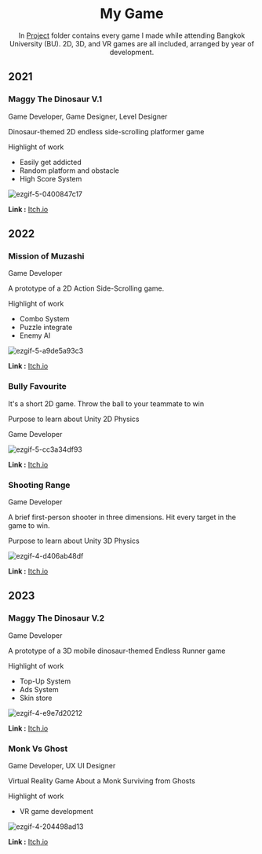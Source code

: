 <div align="center">
  <h1>My Game</h1>
</div>
<div align="center">
  
In [Project](https://github.com/SuNnY54569/Portfolio/tree/main/Project) folder contains every game I made while attending Bangkok University (BU). 2D, 3D, and VR games are all included, arranged by year of development.
</div>

## 2021

### Maggy The Dinosaur V.1

Game Developer, Game Designer, Level Designer

Dinosaur-themed 2D endless side-scrolling platformer game

Highlight of work
- Easily get addicted
- Random platform and obstacle
- High Score System

![ezgif-5-0400847c17](https://github.com/SuNnY54569/Portfolio/assets/87000150/07f5f916-4ad0-4c22-9f18-18ffe044169d)

__Link :__ [Itch.io](https://sunny54569.itch.io/maggy-the-dinosaur-v1)

## 2022

### Mission of Muzashi

Game Developer

A prototype of a 2D Action Side-Scrolling game.

Highlight of work
- Combo System
- Puzzle integrate
- Enemy AI

![ezgif-5-a9de5a93c3](https://github.com/SuNnY54569/Portfolio/assets/87000150/57bf5546-5c5f-44a4-b8d6-4c65dc03b92e)

__Link :__ [Itch.io](https://sunny54569.itch.io/mission-of-muzashi)

### Bully Favourite

It's a short 2D game. Throw the ball to your teammate to win

Purpose to learn about Unity 2D Physics

Game Developer

![ezgif-5-cc3a34df93](https://github.com/SuNnY54569/Portfolio/assets/87000150/e2a05eef-94c2-4db2-8c67-b4b5d85c2342)

__Link :__ [Itch.io](https://sunny54569.itch.io/bully-favourite)

### Shooting Range

Game Developer

A brief first-person shooter in three dimensions. Hit every target in the game to win.

Purpose to learn about Unity 3D Physics

![ezgif-4-d406ab48df](https://github.com/SuNnY54569/Portfolio/assets/87000150/9ce943e8-bb9b-40b8-9eb2-6bfa14941829)

__Link :__ [Itch.io](https://sunny54569.itch.io/shooting-range)

## 2023

### Maggy The Dinosaur V.2

Game Developer

A prototype of a 3D mobile dinosaur-themed Endless Runner game

Highlight of work
- Top-Up System
- Ads System
- Skin store

![ezgif-4-e9e7d20212](https://github.com/SuNnY54569/Portfolio/assets/87000150/3e038d8b-536e-4216-9016-399ad9ac2be1)

__Link :__ [Itch.io](https://sunny54569.itch.io/maggy-the-dinosaur-v2)

### Monk Vs Ghost

Game Developer, UX UI Designer

Virtual Reality Game About a Monk Surviving from Ghosts 

Highlight of work
- VR game development

![ezgif-4-204498ad13](https://github.com/SuNnY54569/Portfolio/assets/87000150/215257e7-d1f1-4650-a069-fe8e5b49d7b6)

__Link :__ [Itch.io](https://sunny54569.itch.io/maggy-the-dinosaur-v2)
